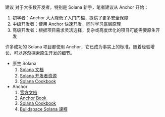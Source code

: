 
建议
对于大多数开发者，特别是 Solana 新手，笔者建议从 Anchor 开始：
1. 初学者：Anchor 大大降低了入门门槛，提供了更多安全保障
2. 中级开发者：使用 Anchor 快速开发，同时学习底层原理
3. 高级开发者：根据项目需求灵活选择，复杂或高度优化的项目可能需要原生开发

许多成功的 Solana 项目都使用 Anchor，它已成为事实上的标准。随着经验增长，可以逐渐探索原生开发的细节。
- 原生 Solana
  1. [Solana 文档](https://docs.solana.com/)
  2. [Solana 开发者资源](https://solana.com/developers)
  3. [Solana Cookbook](https://solanacookbook.com)
- Anchor
  1. [官方文档](https://www.anchor-lang.com/)
  2. [Anchor Book](https://book.anchor-lang.com/)
  3. [Solana Cookbook](https://solanacookbook.com/)
  4. [Buildspace Solana 课程](https://buildspace.so/solana)
